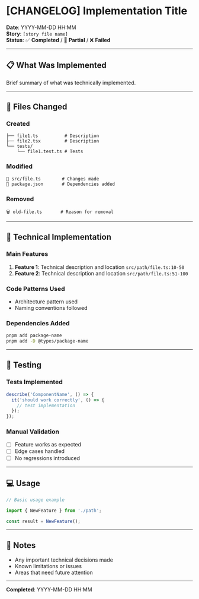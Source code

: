 # [CHANGELOG] Implementation Title

**Date**: YYYY-MM-DD HH:MM  
**Story**: `[story file name]`  
**Status**: ✅ **Completed** / 🔄 **Partial** / ❌ **Failed**

---

## 📋 What Was Implemented

Brief summary of what was technically implemented.

---

## 📁 Files Changed

### Created

```
├── file1.ts          # Description
├── file2.tsx         # Description
└── tests/
    └── file1.test.ts # Tests
```

### Modified

```
📝 src/file.ts        # Changes made
📝 package.json       # Dependencies added
```

### Removed

```
🗑️ old-file.ts       # Reason for removal
```

---

## 🔧 Technical Implementation

### Main Features

1. **Feature 1**: Technical description and location `src/path/file.ts:10-50`
2. **Feature 2**: Technical description and location `src/path/file.ts:51-100`

### Code Patterns Used

- Architecture pattern used
- Naming conventions followed

### Dependencies Added

```bash
pnpm add package-name
pnpm add -D @types/package-name
```

---

## 🧪 Testing

### Tests Implemented

```typescript
describe('ComponentName', () => {
  it('should work correctly', () => {
    // test implementation
  });
});
```

### Manual Validation

- [ ] Feature works as expected
- [ ] Edge cases handled
- [ ] No regressions introduced

---

## 💻 Usage

```typescript
// Basic usage example

import { NewFeature } from './path';

const result = NewFeature();
```

---

## 🚨 Notes

- Any important technical decisions made
- Known limitations or issues
- Areas that need future attention

---

**Completed**: YYYY-MM-DD HH:MM
